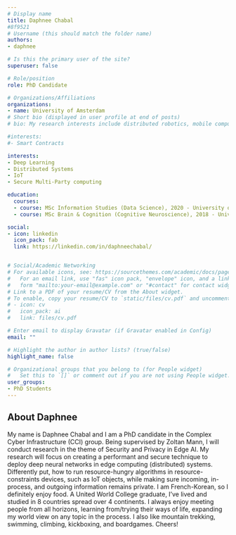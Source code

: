 ```yaml
---
# Display name
title: Daphnee Chabal
#8f9521
# Username (this should match the folder name)
authors:
- daphnee

# Is this the primary user of the site?
superuser: false

# Role/position
role: PhD Candidate

# Organizations/Affiliations
organizations:
- name: University of Amsterdam
# Short bio (displayed in user profile at end of posts)
# bio: My research interests include distributed robotics, mobile computing and programmable matter.

#interests:
#- Smart Contracts

interests:
- Deep Learning
- Distributed Systems
- IoT
- Secure Multi-Party computing

education:
  courses:
  - course: MSc Information Studies (Data Science), 2020 - University of Amsterdam
  - course: MSc Brain & Cognition (Cognitive Neuroscience), 2018 - University of Amsterdam

social:
- icon: linkedin
  icon_pack: fab
  link: https://linkedin.com/in/daphneechabal/


# Social/Academic Networking
# For available icons, see: https://sourcethemes.com/academic/docs/page-builder/#icons
#   For an email link, use "fas" icon pack, "envelope" icon, and a link in the
#   form "mailto:your-email@example.com" or "#contact" for contact widget.
# Link to a PDF of your resume/CV from the About widget.
# To enable, copy your resume/CV to `static/files/cv.pdf` and uncomment the lines below.
# - icon: cv
#   icon_pack: ai
#   link: files/cv.pdf

# Enter email to display Gravatar (if Gravatar enabled in Config)
email: ""

# Highlight the author in author lists? (true/false)
highlight_name: false

# Organizational groups that you belong to (for People widget)
#   Set this to `[]` or comment out if you are not using People widget.
user_groups:
- PhD Students
---
```


<H2>About Daphnee</H2>
<p>
My name is Daphnee Chabal and I am a PhD candidate in the Complex Cyber Infrastructure (CCI) group. Being supervised by Zoltan Mann, I will conduct research in the theme of Security and Privacy in Edge AI.  My research will focus on creating a performant and secure technique to deploy deep neural networks in edge computing (distributed) systems. Differently put, how to run resource-hungry algorithms in resource-constraints devices, such as IoT objects, while making sure incoming, in-process, and outgoing information remains private. I am French-Korean, so I definitely enjoy food. A United World College graduate, I’ve lived and studied in 8 countries spread over 4 continents. I always enjoy meeting people from all horizons, learning from/trying their ways of life, expanding my world view on any topic in the process. I also like mountain trekking, swimming, climbing, kickboxing, and boardgames. Cheers!
</p>
